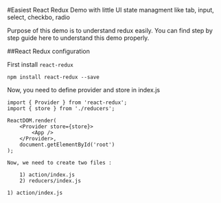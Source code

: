 #Easiest React Redux Demo with little UI state managment like tab, input, select, checkbo, radio

Purpose of this demo is to understand redux easily. You can find step by step guide here to understand this demo properly.

##React Redux configuration

First install `react-redux`
```
npm install react-redux --save

```

Now, you need to define provider and store in index.js

```
import { Provider } from 'react-redux';
import { store } from './reducers';

ReactDOM.render(
    <Provider store={store}>
        <App />
    </Provider>,
    document.getElementById('root')
);

Now, we need to create two files :

    1) action/index.js
    2) reducers/index.js

1) action/index.js

```
